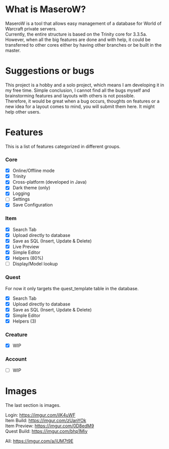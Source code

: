 # What is MaseroW?
MaseroW is a tool that allows easy management of a database for World of Warcraft private servers.  
Currently, the entire structure is based on the Trinity core for 3.3.5a.  
However, when all the big features are done and with help, it could be transferred to other cores either by having other branches or be built in the master.

# Suggestions or bugs
This project is a hobby and a solo project, which means I am developing it in my free time. Simple conclusion, I cannot find all the bugs myself and brainstorming features and layouts with others is not possible.  
Therefore, it would be great when a bug occurs, thoughts on features or a new idea for a layout comes to mind, you will submit them here. It might help other users.

# Features
This is a list of features categorized in different groups.

### Core
- [x] Online/Offline mode
- [x] Trinity
- [x] Cross-platform (developed in Java)
- [x] Dark theme (only)
- [x] Logging
- [ ] Settings
- [x] Save Configuration

### Item
- [x] Search Tab
- [x] Upload directly to database
- [x] Save as SQL (Insert, Update & Delete)
- [x] Live Preview
- [x] Simple Editor
- [x] Helpers (80%)
- [ ] Display/Model lookup

### Quest
For now it only targets the quest_template table in the database.

- [x] Search Tab
- [x] Upload directly to database
- [x] Save as SQL (Insert, Update & Delete)
- [x] Simple Editor
- [x] Helpers (3)

### Creature
- [x] WIP

### Account
- [ ] WIP

# Images
The last section is images.

Login: https://imgur.com/ilK4uWF  
Item Build: https://imgur.com/zUanYOk  
Item Preview: https://imgur.com/0D8edM9  
Quest Build: https://imgur.com/bhp1Miy  

All: https://imgur.com/a/iUM7t9E
